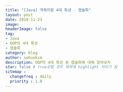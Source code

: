 ```yaml
---
title: "[Java] 객체지향 4대 특성 - 캡슐화"
layout: post
date: 2018-11-23
image:
headerImage: false
tag:
- Java
- OOP의 4대 특성
- 캡슐화
category: blog
author: sehunkim
description: OOP의 4대 특성 중 캡슐화에 대해 알아보자
star: false # true로할 경우 제목에 highlight 처리가 됨
sitemap :
  changefreq : daily
  priority : 1.0
---
```

